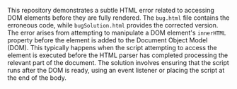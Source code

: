 This repository demonstrates a subtle HTML error related to accessing DOM elements before they are fully rendered. The `bug.html` file contains the erroneous code, while `bugSolution.html` provides the corrected version. The error arises from attempting to manipulate a DOM element's `innerHTML` property before the element is added to the Document Object Model (DOM). This typically happens when the script attempting to access the element is executed before the HTML parser has completed processing the relevant part of the document. The solution involves ensuring that the script runs after the DOM is ready, using an event listener or placing the script at the end of the body.